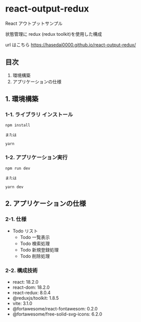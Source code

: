 # react-output-redux

React アウトプットサンプル

状態管理に redux (redux toolkit)を使用した構成

url はこちら
https://hasedai0000.github.io/react-output-redux/

## 目次

1. 環境構築
2. アプリケーションの仕様

## 1. 環境構築

### 1-1. ライブラリ インストール

```
npm install

または

yarn
```

### 1-2. アプリケーション実行

```
npm run dev

または

yarn dev
```

## 2. アプリケーションの仕様

### 2-1. 仕様

- Todo リスト
  - Todo 一覧表示
  - Todo 検索処理
  - Todo 新規登録処理
  - Todo 削除処理

### 2-2. 構成技術

- react: 18.2.0
- react-dom: 18.2.0
- react-redux: 8.0.4
- @reduxjs/toolkit: 1.8.5
- vite: 3.1.0
- @fortawesome/react-fontawesom: 0.2.0
- @fortawesome/free-solid-svg-icons: 6.2.0
